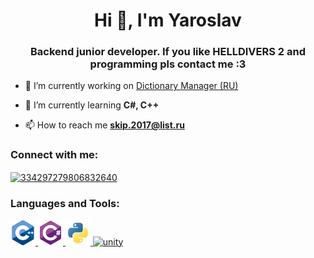 <h1 align="center">Hi 👋, I'm Yaroslav</h1>
<h3 align="center">Backend junior developer. If you like HELLDIVERS 2 and programming pls contact me :3</h3>

- 🔭 I’m currently working on [Dictionary Manager (RU)](https://github.com/Skipper1231/SQLAppCSharp)

- 🌱 I’m currently learning **C#, C++**

- 📫 How to reach me **skip.2017@list.ru**

<h3 align="left">Connect with me:</h3>
<p align="left">
<a href="https://discord.gg/334297279806832640" target="blank"><img align="center" src="https://raw.githubusercontent.com/rahuldkjain/github-profile-readme-generator/master/src/images/icons/Social/discord.svg" alt="334297279806832640" height="30" width="40" /></a>
</p>

<h3 align="left">Languages and Tools:</h3>
<p align="left"> <a href="https://www.w3schools.com/cpp/" target="_blank" rel="noreferrer"> <img src="https://raw.githubusercontent.com/devicons/devicon/master/icons/cplusplus/cplusplus-original.svg" alt="cplusplus" width="40" height="40"/> </a> <a href="https://www.w3schools.com/cs/" target="_blank" rel="noreferrer"> <img src="https://raw.githubusercontent.com/devicons/devicon/master/icons/csharp/csharp-original.svg" alt="csharp" width="40" height="40"/> </a> <a href="https://www.python.org" target="_blank" rel="noreferrer"> <img src="https://raw.githubusercontent.com/devicons/devicon/master/icons/python/python-original.svg" alt="python" width="40" height="40"/> </a> <a href="https://unity.com/" target="_blank" rel="noreferrer"> <img src="https://www.vectorlogo.zone/logos/unity3d/unity3d-icon.svg" alt="unity" width="40" height="40"/> </a> </p>
